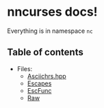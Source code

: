 # nncurses docs!
Everything is in namespace `nc` 

## Table of contents
- Files:
  - [Asciichrs.hpp](Asciichrs.md)  
  - [Escapes](Escapes.md)
  - [EscFunc](EscFunc.md)
  - [Raw](Raw.md)